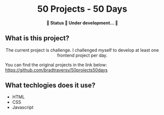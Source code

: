 <h1 align="center">50 Projects - 50 Days</h1>

<h4 align="center"> 
	🚧  Status 🚀 Under development...  🚧
</h4>

## What is this project?

<p align="center">
The current project is challenge.
I challenged myself to develop at least one frontend project per day.

You can find the original projects in the link below:
https://github.com/bradtraversy/50projects50days 
<p>

## What techlogies does it use?

<ul>
  <li>HTML</li>
  <li>CSS</li>
  <li>Javascript</li>
</ul>